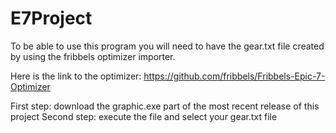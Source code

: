 # E7Project

To be able to use this program you will need to have the gear.txt file created by using the fribbels optimizer importer.

Here is the link to the optimizer: https://github.com/fribbels/Fribbels-Epic-7-Optimizer

First step: download the graphic.exe part of the most recent release of this project
Second step: execute the file and select your gear.txt file

